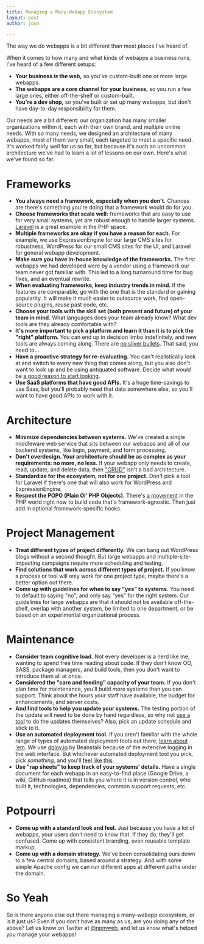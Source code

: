 ```yaml
---
title: Managing a Many-Webapp Ecosystem
layout: post
author: josh

---
```


The way we do webapps is a bit different than most places I've heard of.

When it comes to how many and what kinds of webapps a business runs, I've heard of a few different setups:

- **Your business *is* the web,** so you've custom-built one or more large webapps.
- **The webapps are a core channel for your business,** so you run a few large ones, either off-the-shelf or custom-built.
- **You're a dev shop,** so you've built or set up many webapps, but don't have day-to-day responsibility for them.

Our needs are a bit different: our organization has many smaller organizations within it, each with their own brand, and multiple online needs. With so many needs, we designed an architecture of many webapps, most of them very small, each targeted to meet a specific need. It's worked fairly well for us so far, but because it's such an uncommon architecture we've had to learn a lot of lessons on our own. Here's what we've found so far.

Frameworks
==========

- **You always need a framework, especially when you don't.** Chances are there's something you're doing that a framework would do for you.
- **Choose frameworks that scale well:** frameworks that are easy to use for very small systems, yet are robust enough to handle larger systems. [Laravel](http://laravel.com) is a great example in the PHP space.
- **Multiple frameworks are okay if you have a reason for each.** For example, we use ExpressionEngine for our large CMS sites for robustness, WordPress for our small CMS sites for the UI, and Laravel for general webapp development.
- **Make sure you have in-house knowledge of the frameworks.** The first webapps we had developed were by a vendor using a framework our team never got familiar with. This led to a long turnaround time for bug fixes, and an eventual rewrite.
- **When evaluating frameworks, keep industry trends in mind.** If the features are comparable, go with the one that is the standard or gaining popularity. It will make it much easier to outsource work, find open-source plugins, reuse past code, etc.
- **Choose your tools with the skill set (both present and future) of your team in mind.** What languages does your team already know? What dev tools are they already comfortable with?
- **It's more important to pick a platform and learn it than it is to pick the "right" platform.** You can end up in decision limbo indefinitely, and new tools are always coming along. There are [no silver bullets](http://faculty.salisbury.edu/~xswang/Research/Papers/SERelated/no-silver-bullet.pdf). That said, you need to...
- **Have a proactive strategy for re-evaluating.** You can't realistically look at and switch to every new thing that comes along, but you also don't want to look up and be using antiquated software. Decide what *would* be [a good reason to start looking](http://ellislab.com/blog/entry/ellislab-seeking-new-owner-for-codeigniter).
- **Use SaaS platforms that have good APIs.** It's a huge time-savings to use Saas, but you'll probably need that data somewhere else, so you'll want to have good APIs to work with it.

Architecture
============

- **Minimize dependencies between systems.** We've created a single middleware web service that sits between our webapps and all of our backend systems, like login, payment, and form processing.
- **Don't overdesign. Your architecture should be as complex as your requirements: no more, no less.** If your webapp only needs to create, read, update, and delete data, then ["CRUD"](http://en.wikipedia.org/wiki/CRUD) isn't a bad architecture.
- **Standardize for the ecosystem, not for one project.** Don't pick a tool for Laravel if there's one that will also work for WordPress and ExpressionEngine.
- **Respect the POPO (Plain Ol' PHP Objects).** There's [a movement](http://philsturgeon.co.uk/blog/2014/01/the-tribal-framework-mindset) in the PHP world right now to build code that's framework-agnostic. Then just add in optional framework-specific hooks.


Project Management
==================

- **Treat different types of project differently.** We can bang out WordPress blogs without a second thought. But large webapps and multiple-site-impacting campaigns require more scheduling and testing.
- **Find solutions that work across different types of project.** If you know a process or tool will only work for one project type, maybe there's a better option out there.
- **Come up with guidelines for when to say "yes" to systems.** You need to default to saying "no", and only say "yes" for the right system. Our guidelines for large webapps are that it should not be available off-the-shelf, overlap with another system, be limited to one department, or be based on an experimental organizational process.

Maintenance
============
- **Consider team cognitive load.** Not every developer is a nerd like me, wanting to spend free time reading about code. If they don't know OO, SASS, package managers, and build tools, then you don't want to introduce them all at once.
- **Considered the "care and feeding" capacity of your team.** If you don't plan time for maintenance, you'll build more systems than you can support. Think about the hours your staff have available, the budget for enhancements, and server costs.
- **And find tools to help you update your systems.** The testing portion of the update will need to be done by hand regardless, so why not [use a tool](https://managewp.com/) to do the updates themselves? Also, pick an update schedule and stick to it.
- **Use an automated deployment tool.** If you aren't familiar with the whole range of types of automated deployment tools out there, [learn about 'em](http://css-tricks.com/deployment/). We use [dploy.io](http://dploy.io) by Beanstalk because of the extensive logging in the web interface. But whichever automated deployment tool you pick, pick *something*, and you'll [feel like this](http://devpractic.es/post/89425969374/first-time-doing-an-automated-deployment).
- **Use "rap sheets" to keep track of your systems' details.** Have a single document for each webapp in an easy-to-find place (Google Drive, a wiki, GitHub readmes) that tells you where it is in version control, who built it, technologies, dependencies, common support requests, etc.


Potpourri
=========

- **Come up with a standard look and feel.** Just because you have a lot of webapps, your users don't need to know that. If they do, they'll get confused. Come up with consistent branding, even reusable template markup.
- **Come up with a domain strategy.** We've been consolidating ours down to a few central domains, based around a strategy. And with some simple Apache config we can run different apps at different paths under the domain.

So Yeah
=======

So is there anyone else out there managing a many-webapp ecosystem, or is it just us? Even if you don't have as many as us, are you doing any of the above? Let us know on Twitter at [@npmweb](https://twitter.com/npmweb), and let us know what's helped you manage your webapps!